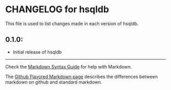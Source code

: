 # CHANGELOG for hsqldb

This file is used to list changes made in each version of hsqldb.

## 0.1.0:

* Initial release of hsqldb

- - -
Check the [Markdown Syntax Guide](http://daringfireball.net/projects/markdown/syntax) for help with Markdown.

The [Github Flavored Markdown page](http://github.github.com/github-flavored-markdown/) describes the differences between markdown on github and standard markdown.
